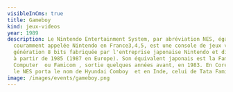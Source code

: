 ```yaml
---
visibleInCms: true
title: Gameboy
kind: jeux-videos
year: 1989
description: Le Nintendo Entertainment System, par abréviation NES, également
  couramment appelée Nintendo en France3,4,5, est une console de jeux vidéo de
  génération 8 bits fabriquée par l'entreprise japonaise Nintendo et distribuée
  à partir de 1985 (1987 en Europe). Son équivalent japonais est la Family
  Computer  ou Famicom , sortie quelques années avant, en 1983. En Corée du Sud,
  le NES porta le nom de Hyundai Comboy  et en Inde, celui de Tata Famicom.
image: /images/events/gameboy.png
---
```

